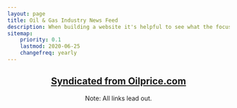 ```yaml
---
layout: page
title: Oil & Gas Industry News Feed
description: When building a website it's helpful to see what the focus of your site is. This page is an example of how to show a website's focus.
sitemap:
    priority: 0.1
    lastmod: 2020-06-25
    changefreq: yearly
---
```

<!-- Generated from https://rss.bloople.net/ -->

<header class="major">
  <h2><a href="#">Syndicated from Oilprice.com</a></h2>
  <p>Note: All links lead out.</p>
</header>
<p>
<script src="//rss.bloople.net/?url=https%3A%2F%2Foilprice.com%2Frss%2Fmain&detail=30&limit=6&showtitle=false&type=js"></script>
